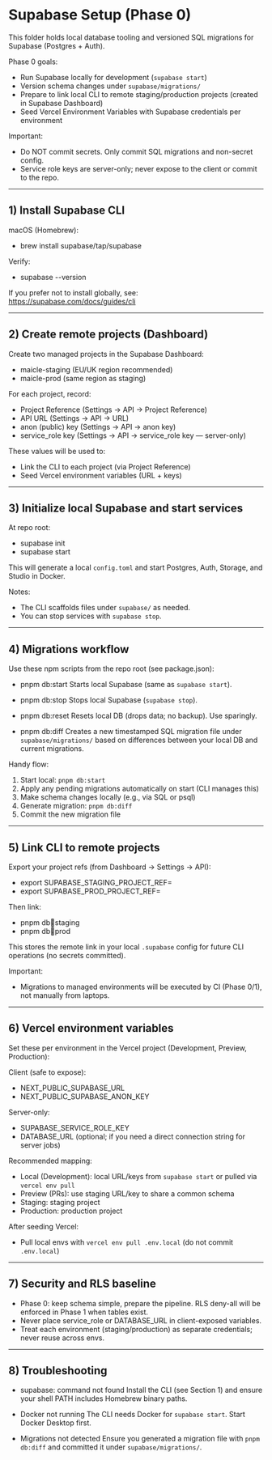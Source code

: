 # Supabase Setup (Phase 0)

This folder holds local database tooling and versioned SQL migrations for Supabase (Postgres + Auth).

Phase 0 goals:

- Run Supabase locally for development (`supabase start`)
- Version schema changes under `supabase/migrations/`
- Prepare to link local CLI to remote staging/production projects (created in Supabase Dashboard)
- Seed Vercel Environment Variables with Supabase credentials per environment

Important:

- Do NOT commit secrets. Only commit SQL migrations and non-secret config.
- Service role keys are server-only; never expose to the client or commit to the repo.

---

## 1) Install Supabase CLI

macOS (Homebrew):

- brew install supabase/tap/supabase

Verify:

- supabase --version

If you prefer not to install globally, see: https://supabase.com/docs/guides/cli

---

## 2) Create remote projects (Dashboard)

Create two managed projects in the Supabase Dashboard:

- maicle-staging (EU/UK region recommended)
- maicle-prod (same region as staging)

For each project, record:

- Project Reference (Settings → API → Project Reference)
- API URL (Settings → API → URL)
- anon (public) key (Settings → API → anon key)
- service_role key (Settings → API → service_role key — server-only)

These values will be used to:

- Link the CLI to each project (via Project Reference)
- Seed Vercel environment variables (URL + keys)

---

## 3) Initialize local Supabase and start services

At repo root:

- supabase init
- supabase start

This will generate a local `config.toml` and start Postgres, Auth, Storage, and Studio in Docker.

Notes:

- The CLI scaffolds files under `supabase/` as needed.
- You can stop services with `supabase stop`.

---

## 4) Migrations workflow

Use these npm scripts from the repo root (see package.json):

- pnpm db:start
  Starts local Supabase (same as `supabase start`).

- pnpm db:stop
  Stops local Supabase (`supabase stop`).

- pnpm db:reset
  Resets local DB (drops data; no backup). Use sparingly.

- pnpm db:diff
  Creates a new timestamped SQL migration file under `supabase/migrations/` based on differences between your local DB and current migrations.

Handy flow:

1. Start local: `pnpm db:start`
2. Apply any pending migrations automatically on start (CLI manages this)
3. Make schema changes locally (e.g., via SQL or psql)
4. Generate migration: `pnpm db:diff`
5. Commit the new migration file

---

## 5) Link CLI to remote projects

Export your project refs (from Dashboard → Settings → API):

- export SUPABASE_STAGING_PROJECT_REF=<your-staging-project-ref>
- export SUPABASE_PROD_PROJECT_REF=<your-prod-project-ref>

Then link:

- pnpm db:link:staging
- pnpm db:link:prod

This stores the remote link in your local `.supabase` config for future CLI operations (no secrets committed).

Important:

- Migrations to managed environments will be executed by CI (Phase 0/1), not manually from laptops.

---

## 6) Vercel environment variables

Set these per environment in the Vercel project (Development, Preview, Production):

Client (safe to expose):

- NEXT_PUBLIC_SUPABASE_URL
- NEXT_PUBLIC_SUPABASE_ANON_KEY

Server-only:

- SUPABASE_SERVICE_ROLE_KEY
- DATABASE_URL (optional; if you need a direct connection string for server jobs)

Recommended mapping:

- Local (Development): local URL/keys from `supabase start` or pulled via `vercel env pull`
- Preview (PRs): use staging URL/key to share a common schema
- Staging: staging project
- Production: production project

After seeding Vercel:

- Pull local envs with `vercel env pull .env.local` (do not commit `.env.local`)

---

## 7) Security and RLS baseline

- Phase 0: keep schema simple, prepare the pipeline. RLS deny-all will be enforced in Phase 1 when tables exist.
- Never place service_role or DATABASE_URL in client-exposed variables.
- Treat each environment (staging/production) as separate credentials; never reuse across envs.

---

## 8) Troubleshooting

- supabase: command not found
  Install the CLI (see Section 1) and ensure your shell PATH includes Homebrew binary paths.

- Docker not running
  The CLI needs Docker for `supabase start`. Start Docker Desktop first.

- Migrations not detected
  Ensure you generated a migration file with `pnpm db:diff` and committed it under `supabase/migrations/`.
